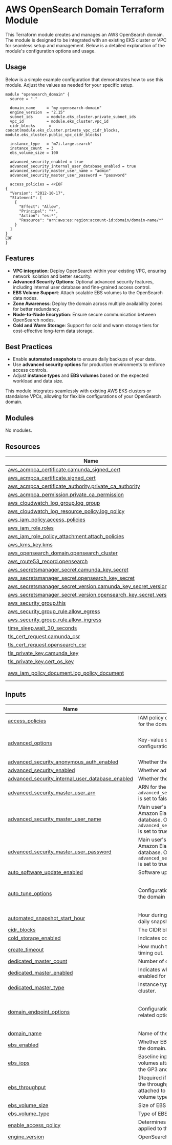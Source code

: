 # AWS OpenSearch Domain Terraform Module

This Terraform module creates and manages an AWS OpenSearch domain. The module is designed to be integrated with an existing EKS cluster or VPC for seamless setup and management. Below is a detailed explanation of the module's configuration options and usage.

## Usage

Below is a simple example configuration that demonstrates how to use this module. Adjust the values as needed for your specific setup.

```hcl
module "opensearch_domain" {
  source = "."

  domain_name     = "my-opensearch-domain"
  engine_version  = "2.15"
  subnet_ids      = module.eks_cluster.private_subnet_ids
  vpc_id          = module.eks_cluster.vpc_id
  cidr_blocks      = concat(module.eks_cluster.private_vpc_cidr_blocks, module.eks_cluster.public_vpc_cidr_blocks)

  instance_type   = "m7i.large.search"
  instance_count  = 3
  ebs_volume_size = 100

  advanced_security_enabled = true
  advanced_security_internal_user_database_enabled = true
  advanced_security_master_user_name = "admin"
  advanced_security_master_user_password = "password"

  access_policies = <<EOF
{
  "Version": "2012-10-17",
  "Statement": [
    {
      "Effect": "Allow",
      "Principal": "*",
      "Action": "es:*",
      "Resource": "arn:aws:es:region:account-id:domain/domain-name/*"
    }
  ]
}
EOF
}
```

## Features

- **VPC integration**: Deploy OpenSearch within your existing VPC, ensuring network isolation and better security.
- **Advanced Security Options**: Optional advanced security features, including internal user database and fine-grained access control.
- **EBS Volume Support**: Attach scalable EBS volumes to the OpenSearch data nodes.
- **Zone Awareness**: Deploy the domain across multiple availability zones for better redundancy.
- **Node-to-Node Encryption**: Ensure secure communication between OpenSearch nodes.
- **Cold and Warm Storage**: Support for cold and warm storage tiers for cost-effective long-term data storage.

## Best Practices

- Enable **automated snapshots** to ensure daily backups of your data.
- Use **advanced security options** for production environments to enforce access controls.
- Adjust **instance types** and **EBS volumes** based on the expected workload and data size.

This module integrates seamlessly with existing AWS EKS clusters or standalone VPCs, allowing for flexible configurations of your OpenSearch domain.

<!-- BEGIN_TF_DOCS -->
## Modules

No modules.
## Resources

| Name | Type |
|------|------|
| [aws_acmpca_certificate.camunda_signed_cert](https://registry.terraform.io/providers/hashicorp/aws/latest/docs/resources/acmpca_certificate) | resource |
| [aws_acmpca_certificate.signed_cert](https://registry.terraform.io/providers/hashicorp/aws/latest/docs/resources/acmpca_certificate) | resource |
| [aws_acmpca_certificate_authority.private_ca_authority](https://registry.terraform.io/providers/hashicorp/aws/latest/docs/resources/acmpca_certificate_authority) | resource |
| [aws_acmpca_permission.private_ca_permission](https://registry.terraform.io/providers/hashicorp/aws/latest/docs/resources/acmpca_permission) | resource |
| [aws_cloudwatch_log_group.log_group](https://registry.terraform.io/providers/hashicorp/aws/latest/docs/resources/cloudwatch_log_group) | resource |
| [aws_cloudwatch_log_resource_policy.log_policy](https://registry.terraform.io/providers/hashicorp/aws/latest/docs/resources/cloudwatch_log_resource_policy) | resource |
| [aws_iam_policy.access_policies](https://registry.terraform.io/providers/hashicorp/aws/latest/docs/resources/iam_policy) | resource |
| [aws_iam_role.roles](https://registry.terraform.io/providers/hashicorp/aws/latest/docs/resources/iam_role) | resource |
| [aws_iam_role_policy_attachment.attach_policies](https://registry.terraform.io/providers/hashicorp/aws/latest/docs/resources/iam_role_policy_attachment) | resource |
| [aws_kms_key.kms](https://registry.terraform.io/providers/hashicorp/aws/latest/docs/resources/kms_key) | resource |
| [aws_opensearch_domain.opensearch_cluster](https://registry.terraform.io/providers/hashicorp/aws/latest/docs/resources/opensearch_domain) | resource |
| [aws_route53_record.opensearch](https://registry.terraform.io/providers/hashicorp/aws/latest/docs/resources/route53_record) | resource |
| [aws_secretsmanager_secret.camunda_key_secret](https://registry.terraform.io/providers/hashicorp/aws/latest/docs/resources/secretsmanager_secret) | resource |
| [aws_secretsmanager_secret.opensearch_key_secret](https://registry.terraform.io/providers/hashicorp/aws/latest/docs/resources/secretsmanager_secret) | resource |
| [aws_secretsmanager_secret_version.camunda_key_secret_version](https://registry.terraform.io/providers/hashicorp/aws/latest/docs/resources/secretsmanager_secret_version) | resource |
| [aws_secretsmanager_secret_version.opensearch_key_secret_version](https://registry.terraform.io/providers/hashicorp/aws/latest/docs/resources/secretsmanager_secret_version) | resource |
| [aws_security_group.this](https://registry.terraform.io/providers/hashicorp/aws/latest/docs/resources/security_group) | resource |
| [aws_security_group_rule.allow_egress](https://registry.terraform.io/providers/hashicorp/aws/latest/docs/resources/security_group_rule) | resource |
| [aws_security_group_rule.allow_ingress](https://registry.terraform.io/providers/hashicorp/aws/latest/docs/resources/security_group_rule) | resource |
| [time_sleep.wait_30_seconds](https://registry.terraform.io/providers/hashicorp/time/latest/docs/resources/sleep) | resource |
| [tls_cert_request.camunda_csr](https://registry.terraform.io/providers/hashicorp/tls/latest/docs/resources/cert_request) | resource |
| [tls_cert_request.opensearch_csr](https://registry.terraform.io/providers/hashicorp/tls/latest/docs/resources/cert_request) | resource |
| [tls_private_key.camunda_key](https://registry.terraform.io/providers/hashicorp/tls/latest/docs/resources/private_key) | resource |
| [tls_private_key.cert_os_key](https://registry.terraform.io/providers/hashicorp/tls/latest/docs/resources/private_key) | resource |
| [aws_iam_policy_document.log_policy_document](https://registry.terraform.io/providers/hashicorp/aws/latest/docs/data-sources/iam_policy_document) | data source |
## Inputs

| Name | Description | Type | Default | Required |
|------|-------------|------|---------|:--------:|
| <a name="input_access_policies"></a> [access\_policies](#input\_access\_policies) | IAM policy document specifying the access policies for the domain. | `string` | `"{}"` | no |
| <a name="input_advanced_options"></a> [advanced\_options](#input\_advanced\_options) | Key-value string pairs to specify advanced configuration options. | `map(any)` | <pre>{<br/>  "rest.action.multi.allow_explicit_index": true<br/>}</pre> | no |
| <a name="input_advanced_security_anonymous_auth_enabled"></a> [advanced\_security\_anonymous\_auth\_enabled](#input\_advanced\_security\_anonymous\_auth\_enabled) | Whether the anonymous auth is enabled. | `bool` | `false` | no |
| <a name="input_advanced_security_enabled"></a> [advanced\_security\_enabled](#input\_advanced\_security\_enabled) | Whether advanced security is enabled. | `bool` | `false` | no |
| <a name="input_advanced_security_internal_user_database_enabled"></a> [advanced\_security\_internal\_user\_database\_enabled](#input\_advanced\_security\_internal\_user\_database\_enabled) | Whether the internal user database is enabled. | `bool` | `false` | no |
| <a name="input_advanced_security_master_user_arn"></a> [advanced\_security\_master\_user\_arn](#input\_advanced\_security\_master\_user\_arn) | ARN for the main user. Only specify if `advanced_security_internal_user_database_enabled` is set to false. | `string` | `""` | no |
| <a name="input_advanced_security_master_user_name"></a> [advanced\_security\_master\_user\_name](#input\_advanced\_security\_master\_user\_name) | Main user's username, which is stored in the Amazon Elasticsearch Service domain's internal database. Only specify if `advanced_security_internal_user_database_enabled` is set to true. | `string` | `"opensearch-admin"` | no |
| <a name="input_advanced_security_master_user_password"></a> [advanced\_security\_master\_user\_password](#input\_advanced\_security\_master\_user\_password) | Main user's password, which is stored in the Amazon Elasticsearch Service domain's internal database. Only specify if `advanced_security_internal_user_database_enabled` is set to true. | `string` | `""` | no |
| <a name="input_auto_software_update_enabled"></a> [auto\_software\_update\_enabled](#input\_auto\_software\_update\_enabled) | Software update auto for the domain. | `bool` | `false` | no |
| <a name="input_auto_tune_options"></a> [auto\_tune\_options](#input\_auto\_tune\_options) | Configuration block for the Auto-Tune options of the domain | `any` | <pre>{<br/>  "desired_state": "DISABLED",<br/>  "rollback_on_disable": "NO_ROLLBACK"<br/>}</pre> | no |
| <a name="input_automated_snapshot_start_hour"></a> [automated\_snapshot\_start\_hour](#input\_automated\_snapshot\_start\_hour) | Hour during which the service takes an automated daily snapshot of the indices in the domain. | `number` | `0` | no |
| <a name="input_cidr_blocks"></a> [cidr\_blocks](#input\_cidr\_blocks) | The CIDR blocks to allow access from and to. | `list(string)` | n/a | yes |
| <a name="input_cold_storage_enabled"></a> [cold\_storage\_enabled](#input\_cold\_storage\_enabled) | Indicates cold storage is enabled. | `bool` | `false` | no |
| <a name="input_create_timeout"></a> [create\_timeout](#input\_create\_timeout) | How much time to wait for the creation before timing out. | `string` | `"2h"` | no |
| <a name="input_dedicated_master_count"></a> [dedicated\_master\_count](#input\_dedicated\_master\_count) | Number of dedicated master nodes in the cluster. | `number` | `3` | no |
| <a name="input_dedicated_master_enabled"></a> [dedicated\_master\_enabled](#input\_dedicated\_master\_enabled) | Indicates whether dedicated master nodes are enabled for the cluster. | `bool` | `true` | no |
| <a name="input_dedicated_master_type"></a> [dedicated\_master\_type](#input\_dedicated\_master\_type) | Instance type of the dedicated master nodes in the cluster. | `string` | `"m5.large.search"` | no |
| <a name="input_domain_endpoint_options"></a> [domain\_endpoint\_options](#input\_domain\_endpoint\_options) | Configuration block for domain endpoint HTTP(S) related options | `any` | <pre>{<br/>  "enforce_https": true,<br/>  "tls_security_policy": "Policy-Min-TLS-1-2-2019-07"<br/>}</pre> | no |
| <a name="input_domain_name"></a> [domain\_name](#input\_domain\_name) | Name of the domain. | `string` | n/a | yes |
| <a name="input_ebs_enabled"></a> [ebs\_enabled](#input\_ebs\_enabled) | Whether EBS volumes are attached to data nodes in the domain. | `bool` | `true` | no |
| <a name="input_ebs_iops"></a> [ebs\_iops](#input\_ebs\_iops) | Baseline input/output (I/O) performance of EBS volumes attached to data nodes. Applicable only for the GP3 and Provisioned IOPS EBS volume types. | `number` | `3000` | no |
| <a name="input_ebs_throughput"></a> [ebs\_throughput](#input\_ebs\_throughput) | (Required if `ebs_volume_type` is set to gp3) Specifies the throughput (in MiB/s) of the EBS volumes attached to data nodes. Applicable only for the gp3 volume type. | `number` | `125` | no |
| <a name="input_ebs_volume_size"></a> [ebs\_volume\_size](#input\_ebs\_volume\_size) | Size of EBS volumes attached to data nodes. | `number` | `64` | no |
| <a name="input_ebs_volume_type"></a> [ebs\_volume\_type](#input\_ebs\_volume\_type) | Type of EBS volumes attached to data nodes. | `string` | `"gp3"` | no |
| <a name="input_enable_access_policy"></a> [enable\_access\_policy](#input\_enable\_access\_policy) | Determines whether an access policy will be applied to the domain | `bool` | `true` | no |
| <a name="input_engine_version"></a> [engine\_version](#input\_engine\_version) | OpenSearch version for the domain. | `string` | `"2.15"` | no |
| <a name="input_iam_roles_with_policies"></a> [iam\_roles\_with\_policies](#input\_iam\_roles\_with\_policies) | List of roles with their trust and access policies | <pre>list(object({<br/>    # Name of the Role to create<br/>    role_name = string<br/><br/>    # Assume role trust policy for this Aurora role as a json string<br/>    trust_policy = string<br/><br/>    # Access policy for Aurora allowing access as a json string<br/>    # see https://docs.aws.amazon.com/AmazonRDS/latest/AuroraUserGuide/UsingWithRDS.IAMDBAuth.IAMPolicy.html<br/>    # Example:<br/>    #   [<br/>    #     {<br/>    #     role_name      = "OpenSearchRole"<br/>    #     trust_policy   =<br/>    # {<br/>    #   "Version": "2012-10-17",<br/>    #   "Statement": [<br/>    #     {<br/>    #       "Effect": "Allow",<br/>    #       "Principal": {<br/>    #         "Federated": "arn:aws:iam::<YOUR-ACCOUNT-ID>:oidc-provider/oidc.eks.<YOUR-REGION>.amazonaws.com/id/<YOUR-OIDC-ID>"<br/>    #       },<br/>    #       "Action": "sts:AssumeRoleWithWebIdentity",<br/>    #       "Condition": {<br/>    #         "StringEquals": {<br/>    #           "oidc.eks.<YOUR-REGION>.amazonaws.com/id/<YOUR-OIDC-PROVIDER-ID>:sub": "system:serviceaccount:<YOUR-NAMESPACE>:<YOUR-SA-NAME>"<br/>    #         }<br/>    #       }<br/>    #     }<br/>    #   ]<br/>    # }<br/>    #<br/>    #     access_policy  =<br/>    # {<br/>    #   "Version": "2012-10-17",<br/>    #   "Statement": [<br/>    #     {<br/>    #       "Effect": "Allow",<br/>    #       "Action": [<br/>    #         "es:DescribeElasticsearchDomains",<br/>    #         "es:DescribeElasticsearchInstanceTypeLimits",<br/>    #         "es:DescribeReservedElasticsearchInstanceOfferings",<br/>    #         "es:DescribeReservedElasticsearchInstances",<br/>    #         "es:GetCompatibleElasticsearchVersions",<br/>    #         "es:ListDomainNames",<br/>    #         "es:ListElasticsearchInstanceTypes",<br/>    #         "es:ListElasticsearchVersions",<br/>    #         "es:DescribeElasticsearchDomain",<br/>    #         "es:DescribeElasticsearchDomainConfig",<br/>    #         "es:ESHttpGet",<br/>    #         "es:ESHttpHead",<br/>    #         "es:GetUpgradeHistory",<br/>    #         "es:GetUpgradeStatus",<br/>    #         "es:ListTags",<br/>    #         "es:AddTags",<br/>    #         "es:RemoveTags",<br/>    #         "es:ESHttpDelete",<br/>    #         "es:ESHttpPost",<br/>    #         "es:ESHttpPut"<br/>    #       ],<br/>    #       "Resource": "arn:aws:es:<YOUR-REGION>:<YOUR-ACCOUNT-ID>:domain/<YOUR-DOMAIN-NAME>/*"<br/>    #     }<br/>    #   ]<br/>    # }<br/>    #<br/>    #   }<br/>    #   ]<br/>    access_policy = string<br/>  }))</pre> | `[]` | no |
| <a name="input_instance_count"></a> [instance\_count](#input\_instance\_count) | Number of instances in the cluster. | `number` | `3` | no |
| <a name="input_instance_type"></a> [instance\_type](#input\_instance\_type) | Instance type of data nodes in the cluster. | `string` | `"t3.small.search"` | no |
| <a name="input_ip_address_type"></a> [ip\_address\_type](#input\_ip\_address\_type) | The IP address type for the endpoint. Valid values are ipv4 and dualstack | `string` | `"ipv4"` | no |
| <a name="input_kms_key_delete_window_in_days"></a> [kms\_key\_delete\_window\_in\_days](#input\_kms\_key\_delete\_window\_in\_days) | The number of days before the KMS key is deleted after being disabled. | `number` | `7` | no |
| <a name="input_kms_key_enable_key_rotation"></a> [kms\_key\_enable\_key\_rotation](#input\_kms\_key\_enable\_key\_rotation) | Specifies whether automatic key rotation is enabled for the KMS key. | `bool` | `true` | no |
| <a name="input_kms_key_tags"></a> [kms\_key\_tags](#input\_kms\_key\_tags) | The tags to associate with the KMS key. | `map(string)` | `{}` | no |
| <a name="input_log_types"></a> [log\_types](#input\_log\_types) | The types of logs to publish to CloudWatch Logs. Example: [SEARCH\_SLOW\_LOGS, INDEX\_SLOW\_LOGS, ES\_APPLICATION\_LOGS] | `list(string)` | `[]` | no |
| <a name="input_multi_az_with_standby_enabled"></a> [multi\_az\_with\_standby\_enabled](#input\_multi\_az\_with\_standby\_enabled) | Whether a multi-AZ domain is turned on with a standby AZ. | `bool` | `false` | no |
| <a name="input_node_to_node_encryption_enabled"></a> [node\_to\_node\_encryption\_enabled](#input\_node\_to\_node\_encryption\_enabled) | Whether node to node encryption is enabled. | `bool` | `true` | no |
| <a name="input_off_peak_window_enabled"></a> [off\_peak\_window\_enabled](#input\_off\_peak\_window\_enabled) | Whether to enable off peak update | `bool` | `true` | no |
| <a name="input_security_group_ids"></a> [security\_group\_ids](#input\_security\_group\_ids) | Additional security groups used by the domain. | `list(string)` | `[]` | no |
| <a name="input_subnet_ids"></a> [subnet\_ids](#input\_subnet\_ids) | The subnet IDs to create the cluster in. For easier usage we are passing through the subnet IDs from the AWS EKS Cluster module. | `list(string)` | n/a | yes |
| <a name="input_tags"></a> [tags](#input\_tags) | Tags assigned to the domain. | `map(string)` | `{}` | no |
| <a name="input_vpc_id"></a> [vpc\_id](#input\_vpc\_id) | VPC used by the domain. | `string` | n/a | yes |
| <a name="input_warm_count"></a> [warm\_count](#input\_warm\_count) | Number of warm nodes in the cluster. | `number` | `2` | no |
| <a name="input_warm_enabled"></a> [warm\_enabled](#input\_warm\_enabled) | Warm storage is enabled. | `bool` | `false` | no |
| <a name="input_warm_type"></a> [warm\_type](#input\_warm\_type) | Instance type for the OpenSearch cluster's warm nodes. | `string` | `"ultrawarm1.medium.search"` | no |
| <a name="input_zone_awareness_availability_zone_count"></a> [zone\_awareness\_availability\_zone\_count](#input\_zone\_awareness\_availability\_zone\_count) | Number of availability zones used. | `number` | `3` | no |
| <a name="input_zone_awareness_enabled"></a> [zone\_awareness\_enabled](#input\_zone\_awareness\_enabled) | Indicates whether zone awareness is enabled. | `bool` | `true` | no |
## Outputs

| Name | Description |
|------|-------------|
| <a name="output_kms_key_arn"></a> [kms\_key\_arn](#output\_kms\_key\_arn) | The ARN of the KMS key used to encrypt the OpenSearch domain |
| <a name="output_kms_key_id"></a> [kms\_key\_id](#output\_kms\_key\_id) | The ID of the KMS key used for OpenSearch domain encryption |
| <a name="output_opensearch_cluster"></a> [opensearch\_cluster](#output\_opensearch\_cluster) | OpenSearch cluster output |
| <a name="output_opensearch_domain_arn"></a> [opensearch\_domain\_arn](#output\_opensearch\_domain\_arn) | The ARN of the OpenSearch domain |
| <a name="output_opensearch_domain_endpoint"></a> [opensearch\_domain\_endpoint](#output\_opensearch\_domain\_endpoint) | The endpoint of the OpenSearch domain |
| <a name="output_opensearch_domain_id"></a> [opensearch\_domain\_id](#output\_opensearch\_domain\_id) | The ID of the OpenSearch domain |
| <a name="output_opensearch_iam_role_access_policy_arns"></a> [opensearch\_iam\_role\_access\_policy\_arns](#output\_opensearch\_iam\_role\_access\_policy\_arns) | Map of IAM role names to their access policy ARNs |
| <a name="output_opensearch_iam_role_arns"></a> [opensearch\_iam\_role\_arns](#output\_opensearch\_iam\_role\_arns) | Map of IAM role names to their ARNs |
| <a name="output_security_group_id"></a> [security\_group\_id](#output\_security\_group\_id) | The ID of the security group used by OpenSearch |
| <a name="output_security_group_rule_egress"></a> [security\_group\_rule\_egress](#output\_security\_group\_rule\_egress) | Egress rule information for OpenSearch security group |
| <a name="output_security_group_rule_ingress"></a> [security\_group\_rule\_ingress](#output\_security\_group\_rule\_ingress) | Ingress rule information for OpenSearch security group |
<!-- END_TF_DOCS -->
